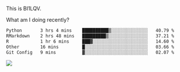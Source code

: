 This is BI1LQV.

What am I doing recently?

<!--START_SECTION:waka-->

```txt
Python       3 hrs 4 mins    ██████████▒░░░░░░░░░░░░░░   40.79 %
RMarkdown    2 hrs 48 mins   █████████▒░░░░░░░░░░░░░░░   37.21 %
R            1 hr 6 mins     ███▓░░░░░░░░░░░░░░░░░░░░░   14.60 %
Other        16 mins         █░░░░░░░░░░░░░░░░░░░░░░░░   03.66 %
Git Config   9 mins          ▓░░░░░░░░░░░░░░░░░░░░░░░░   02.07 %
```

<!--END_SECTION:waka-->

<img src="https://github-readme-stats.vercel.app/api?username=bi1lqv&show_icons=true&count_private=true">
